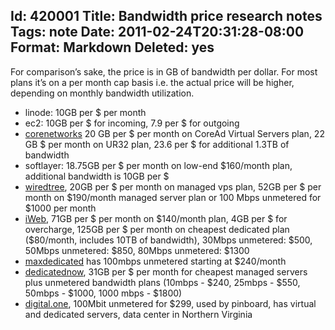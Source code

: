 Id: 420001
Title: Bandwidth price research notes
Tags: note
Date: 2011-02-24T20:31:28-08:00
Format: Markdown
Deleted: yes
--------------
For comparison’s sake, the price is in GB of bandwidth per dollar. For
most plans it’s on a per month cap basis i.e. the actual price will be
higher, depending on monthly bandwidth utilization.

-   linode: 10GB per \$ per month
-   ec2: 10GB per \$ for incoming, 7.9 per \$ for outgoing
-   [corenetworks](https://corenetworks.net/virtual/) 20 GB per \$ per
    month on CoreAd Virtual Servers plan, 22 GB \$ per month on UR32
    plan, 23.6 per \$ for additional 1.3TB of bandwidth
-   softlayer: 18.75GB per \$ per month on low-end \$160/month plan,
    additional bandwidth is 10GB per \$
-   [wiredtree](http://www.wiredtree.com/), 20GB per \$ per month on
    managed vps plan, 52GB per \$ per month on \$190/month managed
    server plan or 100 Mbps unmetered for \$1000 per month
-   [iWeb](http://iweb.com/promotion/), 71GB per \$ per month on
    \$140/month plan, 4GB per \$ for overcharge, 125GB per \$ per month
    on cheapest dedicated plan (\$80/month, includes 10TB of bandwidth),
    30Mbps unmetered: \$500, 50Mbps unmetered: \$850, 80Mbps unmetered:
    \$1300
-   [maxdedicated](http://www.maxdedicated.com/) has 100mbps unmetered
    starting at \$240/month
-   [dedicatednow](http://www.dedicatednow.com/), 31GB per \$ per month
    for cheapest managed servers plus unmetered bandwidth plans
    (10mbps - \$240, 25mbps - \$550, 50mbps - \$1000, 1000 mbps -
    \$1800)
-   [digital.one](http://www.digitalone.com), 100Mbit unmetered for
    \$299, used by pinboard, has virtual and dedicated servers, data
    center in Northern Virginia

